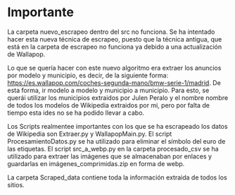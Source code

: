 # Importante

La carpeta nuevo_escrapeo dentro del src no funciona. Se ha intentado hacer esta nueva técnica de escrapeo, puesto que la técnica antigua, que está en la carpeta de escrapeo no funciona ya debido a una actualización de Wallapop. 

Lo que se quería hacer con este nuevo algoritmo era extraer los anuncios por modelo y municipio, es decir, de la siguiente forma: https://es.wallapop.com/coches-segunda-mano/bmw-serie-1/madrid. De esta forma, ir modelo a modelo y municipio a municipio. Para esto, se querái utilizar los municipios extraidos por Julen Peralo y el nombre nombre de todos los modelos de Wikipedia extraidos por mi, pero por falta de tiempo esta ides no se ha podido llevar a cabo.

Los Scripts realmentee importantes con los que se ha escrapeado los datos de Wikipedia son Extraer.py y WallapopMain.py. El script ProcesamientoDatos.py se ha utilizado para eliminar el símbolo del euro de las etiquetas. El script src_a_webp.py en la carpeta procesado_csv se ha utilizado para extraer las imágenes que se almacenaban por enlaces y guardarlas en imágenes_comprimidas.zip en forma de webp.

La carpeta Scraped_data contiene toda la información extraida de todos los sitios.